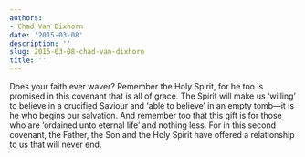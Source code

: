 ```yaml
---
authors:
- Chad Van Dixhorn
date: '2015-03-08'
description: ''
slug: 2015-03-08-chad-van-dixhorn
title: ''
---
```

Does your faith ever waver? Remember the Holy Spirit, for he too is promised in this covenant that is all of grace. The Spirit will make us ‘willing’ to believe in a crucified Saviour and ‘able to believe’ in an empty tomb—it is he who begins our salvation. And remember too that this gift is for those who are ‘ordained unto eternal life’ and nothing less. For in this second covenant, the Father, the Son and the Holy Spirit have offered a relationship to us that will never end.



